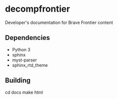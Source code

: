 # decompfrontier
Developer's documentation for Brave Frontier content

## Dependencies
- Python 3
- sphinx
- myst-parser
- sphinx_rtd_theme

## Building
cd docs
make html
